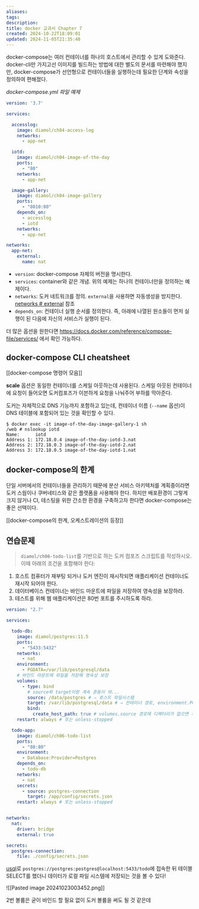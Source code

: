 ```yaml
---
aliases: 
tags: 
description:
title: docker 교과서 Chapter 7
created: 2024-10-22T18:09:01
updated: 2024-11-05T21:35:48
---
```

docker-compose는 여러 컨테이너를 하나의 호스트에서 관리할 수 있게 도와준다. docker-cli만 가지고선 이미지를 빌드하는 방법에 대한 별도의 문서를 마련해야 했지만, docker-compose가 선언형으로 컨테이너들을 실행하는데 필요한 단계와 속성을 정의하여 편해졌다.

*docker-compose.yml 파일 예제*

```yml
version: '3.7'

services:

  accesslog:
    image: diamol/ch04-access-log
    networks:
      - app-net

  iotd:
    image: diamol/ch04-image-of-the-day
    ports:
      - "80"
    networks:
      - app-net

  image-gallery:
    image: diamol/ch04-image-gallery
    ports:
      - "8010:80" 
    depends_on:
      - accesslog
      - iotd
    networks:
      - app-net

networks:
  app-net:
    external:
      name: nat
```

- `version`: docker-compose 자체의 버전을 명시한다.
- `services`: container와 같은 개념. 위의 예제는 하나의 컨테이너만을 정의하는 예제이다.
- `networks`: 도커 네트워크를 정의. `external`을 사용하면 자동생성을 방지한다. [networks # external](https://docs.docker.com/reference/compose-file/networks/#external) 참조
- `depends_on`: 컨테이너 실행 순서를 정의한다. 즉, 아래에 나열된 원소들이 먼저 실행이 된 다음에 자신의 서비스가 실행이 된다.

더 많은 옵션을 원한다면 <https://docs.docker.com/reference/compose-file/services/> 에서 확인 가능하다.

## docker-compose CLI cheatsheet

[[docker-compose 명령어 모음]]

**scale** 옵션은 동일한 컨테이너를 스케일 아웃하는데 사용된다. 스케일 아웃된 컨테이너에 요청이 들어오면 도커컴포즈가 이븐하게 요청을 나눠주어 부하를 막아준다. 

도커는 자체적으로 DNS 기능까지 포함하고 있는데, 컨테이너 이름 (`--name` 옵션)이 DNS 테이블에 포함되어 있는 것을 확인할 수 있다.

```
$ docker exec -it image-of-the-day-image-gallery-1 sh
/web # nslookup iotd
Name:      iotd
Address 1: 172.18.0.4 image-of-the-day-iotd-3.nat
Address 2: 172.18.0.3 image-of-the-day-iotd-2.nat
Address 3: 172.18.0.5 image-of-the-day-iotd-1.nat
```

## docker-compose의 한계

단일 서버에서의 컨테이너들을 관리하기 때문에 분산 서비스 아키텍처를 계획중이라면 도커 스웜이나 쿠버네티스와 같은 플랫폼을 사용해야 한다. 하지만 배포환경이 그렇게 크지 않거나 CI, 테스팅을 위한 간소한 환경을 구축하고자 한다면 docker-compose는 좋은 선택이다.

[[docker-compose의 한계, 오케스트레이션의 등장]]

## 연습문제

> `diamol/ch06-todo-list`를 기반으로 하는 도커 컴포즈 스크립트를 작성하시오. 이때 아래의 조건을 포함해야 한다:

1. 호스트 컴퓨터가 재부팅 되거나 도커 엔진이 재시작되면 애플리케이션 컨테이너도 재시작 되어야 한다.
2. 데이터베이스 컨테이너는 바인드 마운트에 파일을 저장하여 영속성을 보장하라.
3. 테스트를 위해 웹 애플리케이션은 80번 포트를 주시하도록 하라.

```yml
version: "2.7"

services:

  todo-db:
    image: diamol/postgres:11.5
    ports:
      - "5433:5432"
    networks:
      - nat
    environment:
      - PGDATA=/var/lib/postgresql/data
    # 바인드 마운트에 파일을 저장해 영속성 보장
    volumes: 
      - type: bind
		# source와 target이랑 계속 혼동이 와...
        source: /data/postgres # ⇒ 호스트 파일시스템
        target: /var/lib/postgresql/data # ⇒ 컨테이너 경로, environment.PGDATA와 동일한 값을 가져야 함.
        bind:
          create_host_path: true # volumes.source 경로에 디렉터리가 없으면 자동으로 생성
    restart: always # 또는 unless-stopped

  todo-app:
    image: diamol/ch06-todo-list
    ports:
      - "80:80"
    environment:
      - Database:Provider=Postgres
    depends_on:
      - todo-db
    networks:
      - nat
    secrets:
      - source: postgres-connection
        target: /app/config/secrets.json
    restart: always # 또는 unless-stopped


networks:
  nat:
    driver: bridge
    external: true

secrets:
  postgres-connection:
    file: ./config/secrets.json
```

[usql](https://github.com/xo/usql)로 `postgres://postgres:postgres@localhost:5433/todo`에 접속한 뒤 테이블 SELECT를 했더니 데이터가 로컬 파일 시스템에 저장되는 것을 볼 수 있다!

![[Pasted image 20241023003452.png]]

2번 볼륨은 굳이 바인드 할 필요 없이 도커 볼륨을 써도 될 것 같은데
